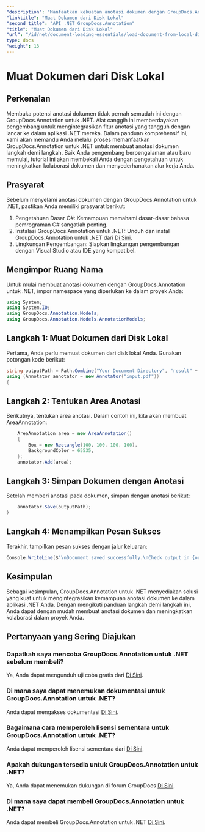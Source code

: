 ```yaml
---
"description": "Manfaatkan kekuatan anotasi dokumen dengan GroupDocs.Annotation untuk .NET. Integrasikan fitur anotasi dengan lancar ke dalam aplikasi .NET Anda."
"linktitle": "Muat Dokumen dari Disk Lokal"
"second_title": "API .NET GroupDocs.Annotation"
"title": "Muat Dokumen dari Disk Lokal"
"url": "/id/net/document-loading-essentials/load-document-from-local-disk/"
type: docs
"weight": 13
---
```


# Muat Dokumen dari Disk Lokal

## Perkenalan
Membuka potensi anotasi dokumen tidak pernah semudah ini dengan GroupDocs.Annotation untuk .NET. Alat canggih ini memberdayakan pengembang untuk mengintegrasikan fitur anotasi yang tangguh dengan lancar ke dalam aplikasi .NET mereka. Dalam panduan komprehensif ini, kami akan memandu Anda melalui proses memanfaatkan GroupDocs.Annotation untuk .NET untuk membuat anotasi dokumen langkah demi langkah. Baik Anda pengembang berpengalaman atau baru memulai, tutorial ini akan membekali Anda dengan pengetahuan untuk meningkatkan kolaborasi dokumen dan menyederhanakan alur kerja Anda.
## Prasyarat
Sebelum menyelami anotasi dokumen dengan GroupDocs.Annotation untuk .NET, pastikan Anda memiliki prasyarat berikut:
1. Pengetahuan Dasar C#: Kemampuan memahami dasar-dasar bahasa pemrograman C# sangatlah penting.
2. Instalasi GroupDocs.Annotation untuk .NET: Unduh dan instal GroupDocs.Annotation untuk .NET dari [Di Sini](https://releases.groupdocs.com/annotation/net/).
3. Lingkungan Pengembangan: Siapkan lingkungan pengembangan dengan Visual Studio atau IDE yang kompatibel.

## Mengimpor Ruang Nama
Untuk mulai membuat anotasi dokumen dengan GroupDocs.Annotation untuk .NET, impor namespace yang diperlukan ke dalam proyek Anda:
```csharp
using System;
using System.IO;
using GroupDocs.Annotation.Models;
using GroupDocs.Annotation.Models.AnnotationModels;
```

## Langkah 1: Muat Dokumen dari Disk Lokal
Pertama, Anda perlu memuat dokumen dari disk lokal Anda. Gunakan potongan kode berikut:
```csharp
string outputPath = Path.Combine("Your Document Directory", "result" + Path.GetExtension("input.pdf"));
using (Annotator annotator = new Annotator("input.pdf"))
{
```
## Langkah 2: Tentukan Area Anotasi
Berikutnya, tentukan area anotasi. Dalam contoh ini, kita akan membuat AreaAnnotation:
```csharp
    AreaAnnotation area = new AreaAnnotation()
    {
        Box = new Rectangle(100, 100, 100, 100),
        BackgroundColor = 65535,
    };
    annotator.Add(area);
```
## Langkah 3: Simpan Dokumen dengan Anotasi
Setelah memberi anotasi pada dokumen, simpan dengan anotasi berikut:
```csharp
    annotator.Save(outputPath);
}
```
## Langkah 4: Menampilkan Pesan Sukses
Terakhir, tampilkan pesan sukses dengan jalur keluaran:
```csharp
Console.WriteLine($"\nDocument saved successfully.\nCheck output in {outputPath}.");
```

## Kesimpulan
Sebagai kesimpulan, GroupDocs.Annotation untuk .NET menyediakan solusi yang kuat untuk mengintegrasikan kemampuan anotasi dokumen ke dalam aplikasi .NET Anda. Dengan mengikuti panduan langkah demi langkah ini, Anda dapat dengan mudah membuat anotasi dokumen dan meningkatkan kolaborasi dalam proyek Anda.
## Pertanyaan yang Sering Diajukan
### Dapatkah saya mencoba GroupDocs.Annotation untuk .NET sebelum membeli?
Ya, Anda dapat mengunduh uji coba gratis dari [Di Sini](https://releases.groupdocs.com/).
### Di mana saya dapat menemukan dokumentasi untuk GroupDocs.Annotation untuk .NET?
Anda dapat mengakses dokumentasi [Di Sini](https://tutorials.groupdocs.com/annotation/net/).
### Bagaimana cara memperoleh lisensi sementara untuk GroupDocs.Annotation untuk .NET?
Anda dapat memperoleh lisensi sementara dari [Di Sini](https://purchase.groupdocs.com/temporary-license/).
### Apakah dukungan tersedia untuk GroupDocs.Annotation untuk .NET?
Ya, Anda dapat menemukan dukungan di forum GroupDocs [Di Sini](https://forum.groupdocs.com/c/annotation/10).
### Di mana saya dapat membeli GroupDocs.Annotation untuk .NET?
Anda dapat membeli GroupDocs.Annotation untuk .NET [Di Sini](https://purchase.groupdocs.com/buy).